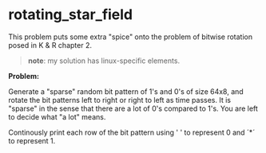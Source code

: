 # rotating_star_field

This problem puts some extra "spice" onto the problem of bitwise rotation posed in K & R chapter 2.

> **note**: my solution has linux-specific elements.

**Problem:**

Generate a "sparse" random bit pattern of 1's and 0's of size 64x8, and rotate the bit patterns left to right or
right to left as time passes. It is "sparse" in the sense that there are a lot of 0's compared to 1's. You are left to
decide what "a lot" means.

Continously print each row of the bit pattern using ' ' to represent 0 and ´*´ to represent 1.
